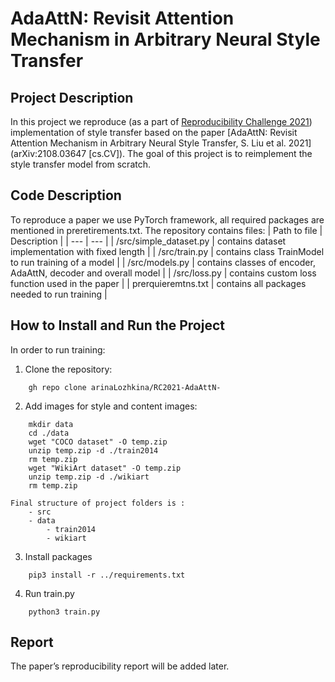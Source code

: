 # AdaAttN: Revisit Attention Mechanism in Arbitrary Neural Style Transfer

## Project Description 
In this project we reproduce (as a part of [Reproducibility Challenge 2021](https://paperswithcode.com/rc2021))  implementation of style transfer based on the paper [AdaAttN: Revisit Attention Mechanism in Arbitrary Neural Style Transfer, S. Liu et al. 2021](arXiv:2108.03647 [cs.CV]). The goal of this project is to reimplement the style transfer model from scratch. 

## Code Description 
To reproduce a paper we use PyTorch framework, all required packages are mentioned in preretirements.txt. 
The repository contains files: 
| Path to file | Description |
| --- | --- |
| /src/simple_dataset.py | contains dataset implementation with fixed length | 
| /src/train.py | contains class TrainModel to run training of a model |
| /src/models.py | contains classes of encoder, AdaAttN, decoder and overall model | 
| /src/loss.py | contains custom loss function used in the paper |
| prerquieremtns.txt | contains all packages needed to run training |

## How to Install and Run the Project 
In order to run training: 
1. Clone the repository: 
```
	gh repo clone arinaLozhkina/RC2021-AdaAttN-
```
2. Add images for style and content images:  
```
	mkdir data 
	cd ./data 
	wget "COCO dataset" -O temp.zip
	unzip temp.zip -d ./train2014
	rm temp.zip
	wget "WikiArt dataset" -O temp.zip
	unzip temp.zip -d ./wikiart
	rm temp.zip
```
	Final structure of project folders is :
		- src
		- data 
			- train2014 
			- wikiart 
3. Install packages
```
	pip3 install -r ../requirements.txt 
```
4. Run train.py 
```
	python3 train.py 
```

## Report 
The paper’s reproducibility report will be added later. 
